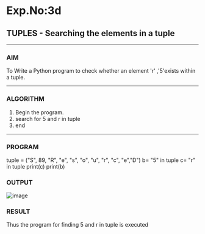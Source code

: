 # Exp.No:3d  
## TUPLES - Searching the elements in a tuple

---

### AIM  
To Write a Python program to check whether an element 'r'  ,'5'exists within a tuple.

---

### ALGORITHM

1. Begin the program.
2. search for 5 and r in tuple
3. end

---

### PROGRAM

tuple = ("S", 89, "R", "e", "s", "o", "u", "r", "c", "e","D")
b= "5" in tuple
c= "r" in tuple
print(c)
print(b)


### OUTPUT
![image](https://github.com/user-attachments/assets/ba49adce-9a09-4690-b36f-f2352ddfffc2)

### RESULT
Thus the program for finding 5 and r in tuple is executed
